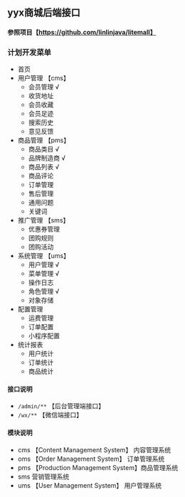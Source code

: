 ## yyx商城后端接口
#### 参照项目【https://github.com/linlinjava/litemall】
### 计划开发菜单
  - 首页
  - 用户管理 【cms】
    - 会员管理 √
    - 收货地址
    - 会员收藏
    - 会员足迹
    - 搜索历史
    - 意见反馈
  - 商品管理 【pms】
    - 商品类目  √
    - 品牌制造商 √
    - 商品列表 √
    - 商品评论
    - 订单管理
    - 售后管理
    - 通用问题
    - 关键词
  - 推广管理 【sms】
    - 优惠券管理
    - 团购规则
    - 团购活动
  - 系统管理 【ums】
    - 用户管理 √
    - 菜单管理 √
    - 操作日志
    - 角色管理 √
    - 对象存储
  - 配置管理
    - 运费管理
    - 订单配置
    - 小程序配置
  - 统计报表
    - 用户统计
    - 订单统计
    - 商品统计
#### 接口说明
 - `/admin/**` 【后台管理端接口】
 - `/wx/**` 【微信端接口】
#### 模块说明
 - cms 【Content Management System】 内容管理系统
 - oms 【Order Management System】 订单管理系统
 - pms 【Production Management System】商品管理系统
 - sms 营销管理系统
 - ums 【User Management System】 用户管理系统